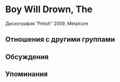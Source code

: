 # Boy Will Drown, The

Дискография
"Fetish" 2009, Metalcore

## Отношения с другими группами


## Обсуждения


## Упоминания

